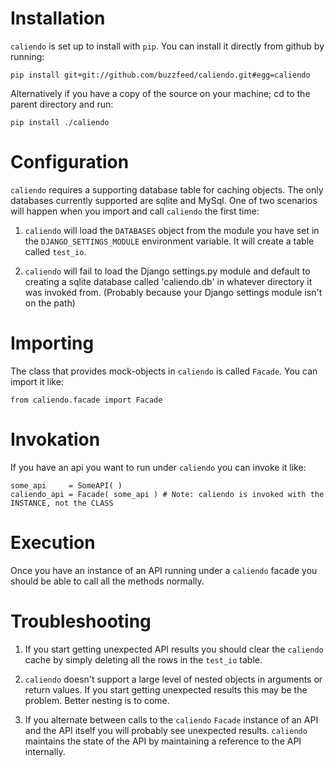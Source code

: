 

# Installation

`caliendo` is set up to install with `pip`. You can install it directly from github by running:

    pip install git+git://github.com/buzzfeed/caliendo.git#egg=caliendo

Alternatively if you have a copy of the source on your machine; cd to the parent directory and run:

    pip install ./caliendo

# Configuration

`caliendo` requires a supporting database table for caching objects. The only databases currently supported are sqlite and MySql. One of two scenarios will happen when you import and call `caliendo` the first time:

1. `caliendo` will load the `DATABASES` object from the module you have set in the `DJANGO_SETTINGS_MODULE` environment variable. It will create a table called `test_io`.

2. `caliendo` will fail to load the Django settings.py module and default to creating a sqlite database called 'caliendo.db' in whatever directory it was invoked from. (Probably because your Django settings module isn't on the path) 

# Importing

The class that provides mock-objects in `caliendo` is called `Facade`. You can import it like:

    from caliendo.facade import Facade

# Invokation 

If you have an api you want to run under `caliendo` you can invoke it like:

    some_api     = SomeAPI( )
    caliendo_api = Facade( some_api ) # Note: caliendo is invoked with the INSTANCE, not the CLASS

# Execution

Once you have an instance of an API running under a `caliendo` facade you should be able to call all the methods normally.

# Troubleshooting

1. If you start getting unexpected API results you should clear the `caliendo` cache by simply deleting all the rows in the `test_io` table. 

2. `caliendo` doesn't support a large level of nested objects in arguments or return values. If you start getting unexpected results this may be the problem. Better nesting is to come.

3. If you alternate between calls to the `caliendo` `Facade` instance of an API and the API itself you will probably see unexpected results. `caliendo` maintains the state of the API by maintaining a reference to the API internally.
